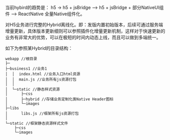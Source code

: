 当前hybird的趋势是：
h5  -> h5 + jsBridge –> h5 + jsBridge + 部分NativeUI组件 –> ReactNative 全量Native组件化。

对H5业务进行完整的Hybrid离线化。即：发版内置初始版本，后续可通过服务端增量更新，具体版本更新细则可以参照插件化增量更新机制，这样对于快速更新的业务有非常大的优势，可以在极短的时间内动态上线，而且可以做到多端统一。

如下为参照某Hybrid的目录结构：
```
webapp //根目录
├─
├─business1 //业务1
│  │  index.html //业务入口html资源
│  │  main.js //业务所有js资源打包
│  │
│  └─static //静态样式资源
│      ├─css 
│      ├─hybrid //存储业务定制化类Native Header图标
│      └─images
├─libs
│      libs.js //框架所有js资源打包
│
└─static //框架静态资源样式文件
    ├─css
    └─images
```